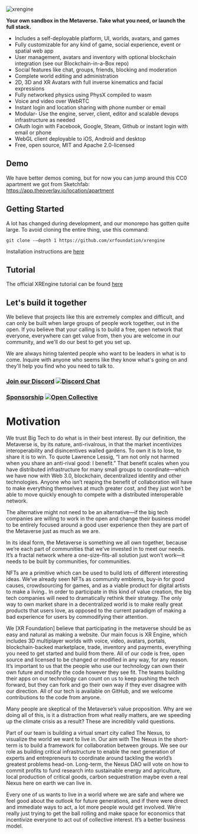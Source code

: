 
![xrengine](https://github.com/XRFoundation/XREngine/raw/dev/xrengine%20black.png)

**Your own sandbox in the Metaverse. Take what you need, or launch the full stack.**

- Includes a self-deployable platform, UI, worlds, avatars, and games
- Fully customizable for any kind of game, social experience, event or spatial web app
- User management, avatars and inventory with optional blockchain integration (see our Blockchain-in-a-Box repo)
- Social features like chat, groups, friends, blocking and moderation
- Complete world editing and administration
- 2D, 3D and XR Avatars with full inverse kinematics and facial expressions
- Fully networked physics using PhysX compiled to wasm
- Voice and video over WebRTC
- Instant login and location sharing with phone number or email
- Modular- Use the engine, server, client, editor and scalable devops infrastructure as needed
- OAuth login with Facebook, Google, Steam, Github or instant login with email or phone
- WebGL client deployable to iOS, Android and desktop
- Free, open source, MIT and Apache 2.0-licensed

## Demo
We have better demos coming, but for now you can jump around this CC0 apartment we got from Sketchfab:
https://app.theoverlay.io/location/apartment

## Getting Started
A lot has changed during development, and our monorepo has gotten quite large. To avoid cloning the entire thing, use this command:
```
git clone -–depth 1 https://github.com/xrfoundation/xrengine
```

Installation instructions are [here](/tutorial/01-installation.md)

## Tutorial

The official XREngine tutorial can be found [here](/tutorial/00-start-here.md)

## Let's build it together
We believe that projects like this are extremely complex and difficult, and can only be built when large groups of people work together, out in the open. If you believe that your calling is to build a free, open network that everyone, everywhere can get value from, then you are welcome in our community, and we'll do our best to get you set up.

We are always hiring talented people who want to be leaders in what is to come. Inquire with anyone who seems like they know what's going on and they'll help you find who you need to talk to.

### [Join our Discord](https://discord.gg/Tb4MT4TTjH)  [![Discord Chat](https://img.shields.io/discord/692672143053422678.svg)](https://discord.gg/Tb4MT4TTjH)

### [Sponsorship](https://opencollective.com/xrfoundation) [![Open Collective](https://opencollective.com/xrfoundation/tiers/badge.svg)](https://opencollective.com/xrfoundation)

# Motivation

We trust Big Tech to do what is in their best interest. By our definition, the Metaverse is, by its nature, anti-rivalrous, in that the market incentivizes interoperability and disincentives walled gardens. To own it is to lose, to share it is to win. To quote Lawrence Lessig, “I am not only not harmed when you share an anti-rival good: I benefit.” That benefit scales when you have distributed infrastructure for many small groups to coordinate—which we have now with Web 3.0, blockchain, decentralized identity and other technologies. Anyone who isn’t reaping the benefit of collaboration will have to make everything themselves at much greater cost, and they just won’t be able to move quickly enough to compete with a distributed interoperable network.

The alternative might not need to be an alternative—if the big tech companies are willing to work in the open and change their business model to be entirely focused around a good user experience then they are part of the Metaverse just as much as we are. 

In its ideal form, the Metaverse is something we all own together, because we’re each part of communities that we’ve invested in to meet our needs. It’s a fractal network where a one-size-fits-all solution just won’t work—it needs to be built by communities, for communities.

NFTs are a primitive which can be used to build lots of different interesting ideas. We’ve already seen NFTs as community emblems, buy-in for good causes, crowdsourcing for games, and as a viable product for digital artists to make a living.. In order to participate in this kind of value creation, the big tech companies will need to dramatically rethink their strategy. The only way to own market share in a decentralized world is to make really great products that users love, as opposed to the current paradigm of making a bad experience for users by commodifying their attention.

We [XR Foundation] believe that participating in the metaverse should be as easy and natural as making a website. Our main focus is XR Engine, which includes 3D multiplayer worlds with voice, video, avatars, portals, blockchain-backed marketplace, trade, inventory and payments, everything you need to get started and build from there. All of our code is free, open source and licensed to be changed or modified in any way, for any reason. It’s important to us that the people who use our technology can own their own future and modify the code however they see fit. The teams building their apps on our technology can count on us to keep pushing the tech forward, but they can fork and go their own way if they ever disagree with our direction. All of our tech is available on GitHub, and we welcome contributions to the code from anyone.

Many people are skeptical of the Metaverse’s value proposition. Why are we doing all of this, is it a distraction from what really matters, are we speeding up the climate crisis as a result? These are incredibly valid questions.

Part of our team is building a virtual smart city called The Nexus, to visualize the world we want to live in. Our aim with The Nexus in the short-term is to build a framework for collaboration between groups. We see our role as building critical infrastructure to enable the next generation of experts and entrepreneurs to coordinate around tackling the world’s greatest problems head-on. Long-term, the Nexus DAO will vote on how to commit profits to fund research into sustainable energy and agriculture, local production of critical goods, carbon sequestration maybe even a real Nexus here on earth we can live in. 

Every one of us wants to live in a world where we are safe and where we feel good about the outlook for future generations, and if there were direct and immediate ways to act, a lot more people would get involved. We’re really just trying to get the ball rolling and make space for economics that incentivize everyone to act out of collective interest. It’s a better business model.
